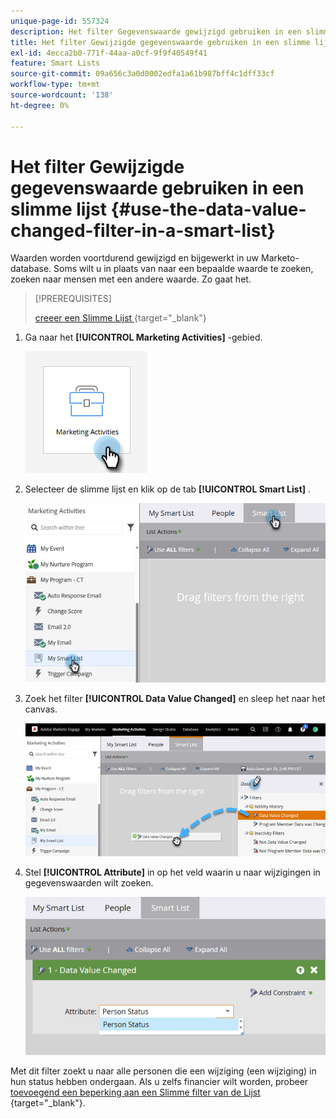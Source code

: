 ```yaml
---
unique-page-id: 557324
description: Het filter Gegevenswaarde gewijzigd gebruiken in een slimme lijst - Marketo Docs - Productdocumentatie
title: Het filter Gewijzigde gegevenswaarde gebruiken in een slimme lijst
exl-id: 4ecca2b0-771f-44aa-a0cf-9f9f40549f41
feature: Smart Lists
source-git-commit: 09a656c3a0d0002edfa1a61b987bff4c1dff33cf
workflow-type: tm+mt
source-wordcount: '138'
ht-degree: 0%

---
```


# Het filter Gewijzigde gegevenswaarde gebruiken in een slimme lijst {#use-the-data-value-changed-filter-in-a-smart-list}

Waarden worden voortdurend gewijzigd en bijgewerkt in uw Marketo-database. Soms wilt u in plaats van naar een bepaalde waarde te zoeken, zoeken naar mensen met een andere waarde. Zo gaat het.

>[!PREREQUISITES]
>
>[&#x200B; creeer een Slimme Lijst &#x200B;](/help/marketo/product-docs/core-marketo-concepts/smart-lists-and-static-lists/creating-a-smart-list/create-a-smart-list.md){target="_blank"}

1. Ga naar het **[!UICONTROL Marketing Activities]** -gebied.

   ![](assets/use-the-data-value-changed-filter-in-a-smart-list-1.png)

1. Selecteer de slimme lijst en klik op de tab **[!UICONTROL Smart List]** .

   ![](assets/use-the-data-value-changed-filter-in-a-smart-list-2.png)

1. Zoek het filter **[!UICONTROL Data Value Changed]** en sleep het naar het canvas.

   ![](assets/use-the-data-value-changed-filter-in-a-smart-list-3.png)

1. Stel **[!UICONTROL Attribute]** in op het veld waarin u naar wijzigingen in gegevenswaarden wilt zoeken.

   ![](assets/use-the-data-value-changed-filter-in-a-smart-list-4.png)

Met dit filter zoekt u naar alle personen die een wijziging (een wijziging) in hun status hebben ondergaan. Als u zelfs financier wilt worden, probeer [&#x200B; toevoegend een beperking aan een Slimme filter van de Lijst &#x200B;](/help/marketo/product-docs/core-marketo-concepts/smart-lists-and-static-lists/using-smart-lists/add-a-constraint-to-a-smart-list-filter.md){target="_blank"}.
